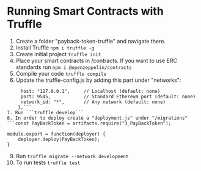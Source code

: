 # Running Smart Contracts with Truffle

1. Create a folder "payback-token-truffle" and navigate there.
2. Install Truffle
```npm i truffle -g```
3. Create initial project
```truffle init```
4. Place your smart contracts in /contracts. If you want to use ERC standards run ```npm i @openzeppelin/contracts```
5. Compile your code
```truffle compile```
6. Update the truffle-config.js by adding this part under "networks":
```  development: {
     host: "127.0.0.1",     // Localhost (default: none)
     port: 9545,            // Standard Ethereum port (default: none)
     network_id: "*",       // Any network (default: none)
    },```
7. Run ```truffle develop```
8. In order to deploy create a "deployment.js" under "/migrations"
```const PayBackToken = artifacts.require("3_PayBackToken");
	
module.export = function(deployer) {
    deployer.deploy(PayBackToken);
}
```
9. Run ```truffle migrate --network development```
10. To run tests ```truffle test```